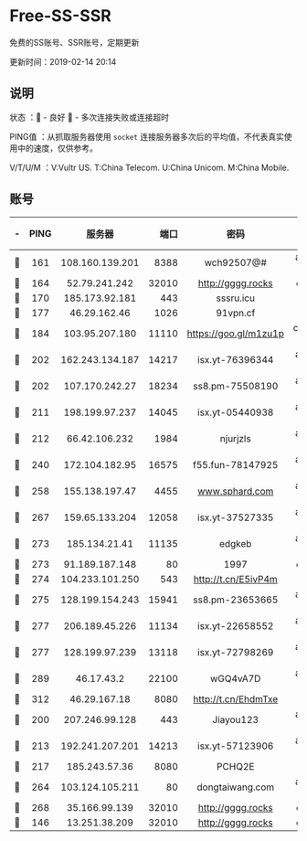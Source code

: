 # Free-SS-SSR

免费的SS账号、SSR账号，定期更新

更新时间：2019-02-14 20:14

## 说明

状态     ：🙂 - 良好 🙁 - 多次连接失败或连接超时

PING值   ：从抓取服务器使用 `socket` 连接服务器多次后的平均值，不代表真实使用中的速度，仅供参考。

V/T/U/M  ：V:Vultr US. T:China Telecom. U:China Unicom. M:China Mobile.

## 账号

|-|PING|服务器|端口|密码|加密方式|区域|V/T/U/M|
|:----:|:----:|:-----:|-----:|:----:|:----:|:----:|:----:|
|🙂|161|108.160.139.201|8388|wch92507@#|aes-256-cfb|JP|9↑/10↑/10↑/10↑|
|🙂|164|52.79.241.242|32010|http://gggg.rocks|chacha20|KR|9↑/9↑/10↑/10↑|
|🙂|170|185.173.92.181|443|sssru.icu|rc4-md5|RU|10↑/9↑/10↑/9↑|
|🙂|177|46.29.162.46|1026|91vpn.cf|rc4-md5|RU|9↑/10↑/9↑/10↑|
|🙂|184|103.95.207.180|11110|https://goo.gl/m1zu1p|chacha20-ietf|US|9↑/9↑/10↑/8↑|
|🙂|202|162.243.134.187|14217|isx.yt-76396344|aes-256-cfb|US|10↑/10↑/10↑/10↑|
|🙂|202|107.170.242.27|18234|ss8.pm-75508190|aes-256-cfb|US|10↑/10↑/9↑/10↑|
|🙂|211|198.199.97.237|14045|isx.yt-05440938|aes-256-cfb|US|10↑/10↑/10↑/10↑|
|🙂|212|66.42.106.232|1984|njurjzls|aes-256-cfb|US|10↑/10↑/10↑/10↑|
|🙂|240|172.104.182.95|16575|f55.fun-78147925|aes-256-cfb|SG|10↑/10↑/9↑/10↑|
|🙂|258|155.138.197.47|4455|www.sphard.com|aes-256-cfb|US|9↑/8↑/8↓/8↑|
|🙂|267|159.65.133.204|12058|isx.yt-37527335|aes-256-cfb|SG|10↑/10↑/10↑/10↑|
|🙂|273|185.134.21.41|11135|edgkeb|aes-256-cfb|GB|10↑/10↑/10↑/10↑|
|🙂|273|91.189.187.148|80|1997|chacha20|US|10↑/10↑/10↑/10↑|
|🙂|274|104.233.101.250|543|http://t.cn/E5ivP4m|rc4-md5|CA|10↑/10↑/10↑/10↑|
|🙂|275|128.199.154.243|15941|ss8.pm-23653665|aes-256-cfb|SG|10↑/10↑/9↑/10↑|
|🙂|277|206.189.45.226|11134|isx.yt-22658552|aes-256-cfb|SG|10↑/10↑/10↑/10↑|
|🙂|277|128.199.97.239|13118|isx.yt-72798269|aes-256-cfb|SG|10↑/10↑/10↑/10↑|
|🙂|289|46.17.43.2|22100|wGQ4vA7D|aes-256-gcm|RU|2↓/10↑/10↑/10↑|
|🙂|312|46.29.167.18|8080|http://t.cn/EhdmTxe|rc4-md5|RU|2↑/1↑/0↓/1↑|
|🙂|200|207.246.99.128|443|Jiayou123|aes-256-cfb|US|8↓/10↑/10↑/10↑|
|🙂|213|192.241.207.201|14213|isx.yt-57123906|aes-256-cfb|US|10↑/10↑/10↑/10↑|
|🙂|217|185.243.57.36|8080|PCHQ2E|rc4-md5|US|10↑/10↑/10↑/10↑|
|🙂|264|103.124.105.211|80|dongtaiwang.com|aes-256-cfb|US|10↑/10↑/10↑/10↑|
|🙂|268|35.166.99.139|32010|http://gggg.rocks|chacha20|US|9↑/10↑/10↑/10↑|
|🙁|146|13.251.38.209|32010|http://gggg.rocks|chacha20|SG|9↑/10↑/10↑/9↑|
